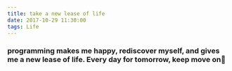 ```yaml
---
title: take a new lease of life  
date: 2017-10-29 11:30:00
tags: Life
---
```


### programming makes me happy, rediscover myself, and gives me a new lease of life. Every day for tomorrow, keep move on💪